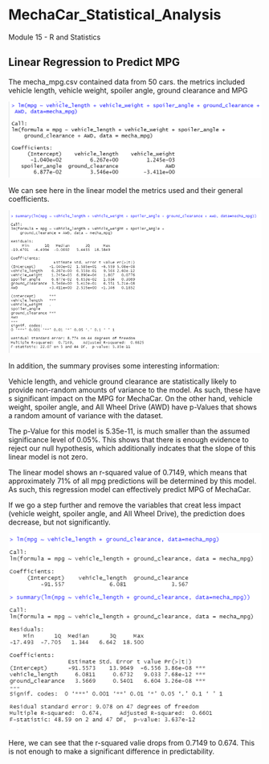 # MechaCar_Statistical_Analysis

Module 15 - R and Statistics

## Linear Regression to Predict MPG

The mecha_mpg.csv contained data from 50 cars. the metrics included vehicle length, vehicle weight, spoiler angle, ground clearance and MPG


![Statistical Analysis](https://github.com/hmohabir/MechaCar_Statistical_Analysis/blob/main/1Linear%20regression.PNG)

We can see here in the linear model the metrics used and their general coefficients.

![Statistical Summary](https://github.com/hmohabir/MechaCar_Statistical_Analysis/blob/main/2Summary.PNG)

In addition, the summary provises some interesting information:

Vehicle length, and vehicle ground clearance are statistically likely to provide non-random amounts of variance to the model. As such, these have s significant impact on the MPG for MechaCar. On the other hand, vehicle weight, spoiler angle, and All Wheel Drive (AWD) have p-Values that shows a random amount of variance with the dataset.

The p-Value for this model is 5.35e-11, is much smaller than the assumed significance level of 0.05%. This shows that there is enough evidence to reject our null hypothesis, which additionally indcates that the slope of this linear model is not zero.

The linear model shows an r-squared value of 0.7149, which means that approximately 71% of all mpg predictions will be determined by this model. As such, this  regression model can effectively predict MPG of MechaCar.

If we go a step further and remove the variables that creat less impact (vehicle weight, spoiler angle, and All Wheel Drive), the prediction does decrease, but not significantly.

![Removing independent variables](https://github.com/hmohabir/MechaCar_Statistical_Analysis/blob/main/3%20Remove%20independent%20variables.PNG)

Here, we can see that the r-squared valie drops from 0.7149 to 0.674. This is not enough to make a significant difference in predictability.






